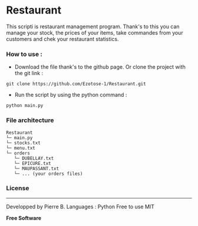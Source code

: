 # Restaurant


This scripti is restaurant management program. Thank's to this you can manage your stock, the prices of your items, take commandes from your customers and chek your restaurant statistics.

### How to use :
* Download the file thank's to the github page. Or clone the project with the git link :
```shell
git clone https://github.com/Ezotose-1/Restaurant.git
```

* Run the script by using the python command :
```shell
python main.py
```

### File architecture
```
Restaurant
└─ main.py
└─ stocks.txt
└─ menu.txt
└─ orders
   └─ DUBELLAY.txt
   └─ EPICURE.txt
   └─ MAUPASSANT.txt
   └─ ... (your orders files)
```
   
### License
----
Developped by Pierre B.
Languages : Python
Free to use
MIT


**Free Software**
